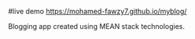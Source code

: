 #live demo
https://mohamed-fawzy7.github.io/myblog/

Blogging app created using MEAN stack technologies.
